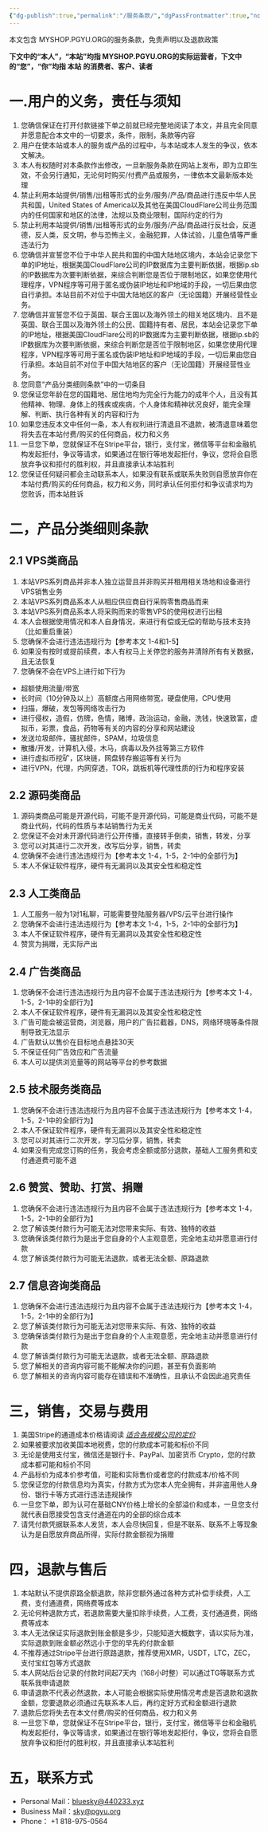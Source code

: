 ```yaml
---
{"dg-publish":true,"permalink":"/服务条款/","dgPassFrontmatter":true,"noteIcon":"","created":"2023-12-31T02:15:24.483+08:00","updated":"2023-12-31T15:55:32.196+08:00"}
---
```



本文包含 MYSHOP.PGYU.ORG的服务条款，免责声明以及退款政策

**下文中的“本人”，“本站”均指  MYSHOP.PGYU.ORG的实际运营者，下文中的“您”，“你”均指 本站 的消费者、客户、读者**

# 一.用户的义务，责任与须知

1. 您确信保证在打开付款链接下单之前就已经完整地阅读了本文，并且完全同意并愿意配合本文中的一切要求，条件，限制，条款等内容
2. 用户在使本站或本人的服务或产品的过程中，与本站或本人发生的争议，依本文解决。
3. 本人有权随时对本条款作出修改，一旦新服务条款在网站上发布，即为立即生效，不会另行通知，无论何时购买/付费产品或服务，一律依本文最新版本处理
4. 禁止利用本站提供/销售/出租等形式的业务/服务/产品/商品进行违反中华人民共和国，United States of America以及其他在美国CloudFlare公司业务范围内的任何国家和地区的法律，法规以及商业限制，国际约定的行为
5. 禁止利用本站提供/销售/出租等形式的业务/服务/产品/商品进行反社会，反道德，反人类，反文明，参与恐怖主义，金融犯罪，人体试验，儿童色情等严重违法行为
6. 您确信并宣誓您不位于中华人民共和国的中国大陆地区境内，本站会记录您下单的IP地址，根据美国CloudFlare公司的IP数据库为主要判断依据，根据ip.sb的IP数据库为次要判断依据，来综合判断您是否位于限制地区，如果您使用代理程序，VPN程序等可用于匿名或伪装IP地址和IP地域的手段，一切后果由您自行承担。本站目前不对位于中国大陆地区的客户（无论国籍）开展经营性业务。
7. 您确信并宣誓您不位于英国、联合王国以及海外领土的相关地区境内、且不是英国、联合王国以及海外领土的公民、国籍持有者、居民，本站会记录您下单的IP地址，根据美国CloudFlare公司的IP数据库为主要判断依据，根据ip.sb的IP数据库为次要判断依据，来综合判断您是否位于限制地区，如果您使用代理程序，VPN程序等可用于匿名或伪装IP地址和IP地域的手段，一切后果由您自行承担。本站目前不对位于中国大陆地区的客户（无论国籍）开展经营性业务。
8. 您同意“产品分类细则条款”中的一切条目
9. 您保证您年龄在您的国籍地、居住地均为完全行为能力的成年个人，且没有其他精神、物理、身体上的残疾或疾病，个人身体和精神状况良好，能完全理解、判断、执行各种有关的内容和行为
10. 如果您违反本文中任何一条，本人有权利进行清退且不退款，被清退意味着您将失去在本站付费/购买的任何商品，权力和义务
11. 一旦您下单，您就保证不在Stripe平台，银行，支付宝，微信等平台和金融机构发起拒付，争议等请求，如果通过在银行等地发起拒付，争议，您将会自愿放弃争议和拒付的胜利权，并且直接承认本站胜利
12. 您保证任何疑问都会主动联系本人，如果没有联系或联系失败则自愿放弃你在本站付费/购买的任何商品，权力和义务，同时承认任何拒付和争议请求均为您败诉，而本站胜诉

# 二，产品分类细则条款

## 2.1 VPS类商品

1. 本站VPS系列商品并非本人独立运营且并非购买并租用相关场地和设备进行VPS销售业务
2. 本站VPS系列商品系本人从相应供应商自行采购零售商品而来
3. 本站VPS系列商品系本人将采购而来的零售VPS的使用权进行出租
4. 本人会根据使用情况和本人自身情况，来进行有偿或无偿的帮助与技术支持（比如重启重装）
5. 您确保不会进行违法违规行为【参考本文 1-4和1-5】
6. 如果没有按时或提前续费，本人有权马上关停您的服务并清除所有有关数据，且无法恢复
7. 您确保不会在VPS上进行如下行为

- 超额使用流量/带宽
- 长时间（10分钟及以上）高额度占用网络带宽，硬盘使用，CPU使用
- 扫描，爆破，发包等网络攻击行为
- 进行侵权，造假，仿牌，色情，赌博，政治运动，金融，洗钱，快速致富，虚拟币，彩票，食品，药物等有关的内容的分享和网站建设
- 发送垃圾邮件，骚扰邮件，SPAM，垃圾信息
- 散播/开发，计算机入侵，木马，病毒以及外挂等第三方软件
- 进行虚拟币挖矿，区块链，网盘转存搬运等有关行为
- 进行VPN，代理，内网穿透，TOR，跳板机等代理性质的行为和程序安装

## 2.2 源码类商品

1. 源码类商品可能是开源代码，可能不是开源代码，可能是商业代码，可能不是商业代码，代码的性质与本站销售行为无关
2. 您保证不会对未开源代码进行公开传播，直接转手倒卖，销售，转发，分享
3. 您可以对其进行二次开发，改写后分享，销售，转卖
4. 您确保不会进行违法违规行为【参考本文 1-4，1-5，2-1中的全部行为】
5. 本人不保证软件程序，硬件有无漏洞以及其安全性和稳定性

## 2.3 人工类商品

1. 人工服务一般为1对1私聊，可能需要登陆服务器/VPS/云平台进行操作
2. 您确保不会进行违法违规行为【参考本文 1-4，1-5，2-1中的全部行为】
3. 本人不保证软件程序，硬件有无漏洞以及其安全性和稳定性
4. 赞赏为捐赠，无实际产出

## 2.4 广告类商品

1. 您确保不会进行违法违规行为且内容不会属于违法违规行为【参考本文 1-4，1-5，2-1中的全部行为】
2. 本人不保证软件程序，硬件有无漏洞以及其安全性和稳定性
3. 广告可能会被运营商，浏览器，用户的广告拦截器，DNS，网络环境等条件限制导致无法显示
4. 广告默认以售价在目标地点悬挂30天
5. 不保证任何广告效应和广告流量
6. 本人可以提供浏览量等的网站等平台的参考数据

## 2.5 技术服务类商品

1. 您确保不会进行违法违规行为且内容不会属于违法违规行为【参考本文 1-4，1-5，2-1中的全部行为】
2. 本人不保证软件程序，硬件有无漏洞以及其安全性和稳定性
3. 您可以对其进行二次开发，学习后分享，销售，转卖
4. 如果没有完成您订购的任务，我会考虑全额或部分退款，基础人工服务费和支付通道费可能不退

## 2.6 赞赏、赞助、打赏、捐赠

1. 您确保不会进行违法违规行为且内容不会属于违法违规行为【参考本文 1-4，1-5，2-1中的全部行为】
2. 您了解该类付款行为可能无法对您带来实际、有效、独特的收益
3. 您确保该类付款行为是出于您自身的个人主观意愿，完全地主动并愿意进行付款
4. 您了解该类付款行为可能无法退款，或者无法全额、原路退款

## 2.7 信息咨询类商品

1. 您确保不会进行违法违规行为且内容不会属于违法违规行为【参考本文 1-4，1-5，2-1中的全部行为】
2. 您了解该类付款行为可能无法对您带来实际、有效、独特的收益
3. 您确保该类付款行为是出于您自身的个人主观意愿，完全地主动并愿意进行付款
4. 您了解该类付款行为可能无法退款，或者无法全额、原路退款
5. 您了解相关的咨询内容可能不能解决你的问题，甚至有负面影响
6. 您了解相关的咨询内容可能存在错误和不准确性，且承认不会因此追究责任

# 三，销售，交易与费用

1. 美国Stripe的通道成本价格请阅读 [_适合各规模公司的定价_](https://stripe.com/zh-cn-us/pricing)
2. 如果被要求加收美国本地税费，您的付款成本可能和标价不同
3. 无论是使用支付宝，微信还是银行卡、PayPal、加密货币 Crypto，您的付款成本都可能和标价不同
4. 产品标价为成本价参考值，可能和实际售价或者您的付款成本/价格不同
5. 您保证您的付款信息均为真实，付款方式为您本人完全拥有，并非盗用他人身份、银行卡等方式进行违法违规操作
6. 一旦您下单，即为认可在基础CNY价格上增长的全部溢价和成本，一旦您支付就代表自愿接受包含支付通道在内的全部的综合成本
7. 请凭付款凭据联系本人发货，本人会尽快回复，但是不联系、联系不上等现象认为是自愿放弃商品所得，实际付款金额视为捐赠

# 四，退款与售后

1. 本站默认不提供原路全额退款，除非您额外通过各种方式补偿手续费，人工费，支付通道费，网络费等成本
2. 无论何种退款方式，若退款需要大量扣除手续费，人工费，支付通道费，网络费等成本
3. 本人无法保证实际退款到账金额是多少，只能知道大概数字，请以实际为准，实际退款到账金额必然远小于您的早先的付款金额
4. 不推荐通过Stripe平台进行原路退款，推荐使用XMR，USDT，LTC，ZEC，支付宝红包等方式退款
5. 本人网站后台记录的付款时间起7天内（168小时整）可以通过TG等联系方式联系我申请退款
6. 申请退款不代表必然退款，本人可能会根据实际使用情况考虑是否退款和退款金额，您要退款必须通过先联系本人后，再约定好方式和金额进行退款
7. 退款后您将失去在本文付费/购买的任何商品，权力和义务
8. 一旦您下单，您就保证不在Stripe平台，银行，支付宝，微信等平台和金融机构发起拒付，争议等请求，如果通过在银行等地发起拒付，争议，您将会自愿放弃争议和拒付的胜利权，并且直接承认本站胜利

# 五，联系方式
- Personal Mail：bluesky@440233.xyz
- Business Mail：sky@pgyu.org
- Phone： +1 818-975-0564
